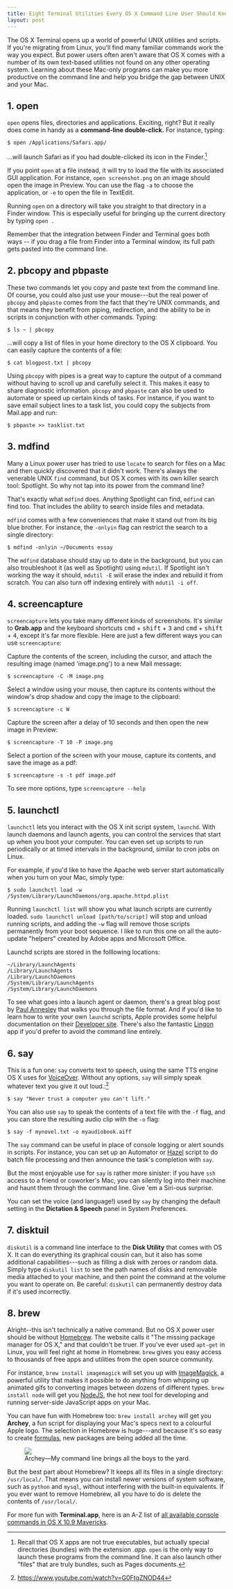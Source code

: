 ```yaml
---
title: Eight Terminal Utilities Every OS X Command Line User Should Know
layout: post
---
```


The OS X Terminal opens up a world of powerful UNIX utilities and scripts. If you're migrating from Linux, you'll find many familiar commands work the way you expect. But power users often aren't aware that OS X comes with a number of its own text-based utilities not found on any other operating system. Learning about these Mac-only programs can make you more productive on the command line and help you bridge the gap between UNIX and your Mac.

<!--more-->

## 1. **open**


`open` opens files, directories and applications. Exciting, right? But it really does come in handy as a **command-line double-click.** For instance, typing:

    $ open /Applications/Safari.app/

...will launch Safari as if you had double-clicked its icon in the Finder.[^bundles]

If you point `open` at a file instead, it will try to load the file with its associated GUI application. For instance, `open screenshot.png` on an image should open the image in Preview. You can use the flag `-a` to choose the application, or `-e` to open the file in TextEdit.

Running `open` on a directory will take you straight to that directory in a Finder window. This is especially useful for bringing up the current directory by typing `open .`

Remember that the integration between Finder and Terminal goes both ways -- if you drag a file from Finder into a Terminal window, its full path gets pasted into the command line.

[^bundles]: Recall that OS X apps are not true executables, but actually special directories (bundles) with the extension *.app*. `open` is the only way to launch these programs from the command line. It can also launch  other "files" that are truly bundles, such as Pages documents. 


## 2. **pbcopy** and **pbpaste**

These two commands let you copy and paste text from the command line. Of course, you could also just use your mouse---but the real power of `pbcopy` and `pbpaste` comes from the fact that they're UNIX commands, and that means they benefit from piping, redirection, and the ability to be in scripts in conjunction with other commands. Typing:

    $ ls ~ | pbcopy

...will copy a list of files in your home directory to the OS X clipboard. You can easily capture the contents of a file:

    $ cat blogpost.txt | pbcopy

Using `pbcopy` with pipes is a great way to capture the output of a command without having to scroll up and carefully select it. This makes it easy to share diagnostic information. `pbcopy` and `pbpaste` can also be used to automate or speed up certain kinds of tasks. For instance, if you want to save email subject lines to a task list, you could copy the subjects from Mail.app and run:

    $ pbpaste >> tasklist.txt


## 3. **mdfind**

Many a Linux power user has tried to use `locate` to search for files on a Mac and then quickly discovered that it didn't work. There's always the venerable UNIX `find` command, but OS X comes with its own killer search tool: Spotlight. So why not tap into its power from the command line?

That's exactly what `mdfind` does. Anything Spotlight can find, `mdfind` can find too. That includes the ability to search inside files and metadata.

`mdfind` comes with a few conveniences that make it stand out from its big blue brother. For instance, the `-onlyin` flag can restrict the search to a single directory:

    $ mdfind -onlyin ~/Documents essay

The `mdfind` database should stay up to date in the background, but you can also troubleshoot it (as well as Spotlight) using `mdutil`. If Spotlight isn't working the way it should, `mdutil -E` will erase the index and rebuild it from scratch. You can also turn off indexing entirely with `mdutil -i off`.

## 4. **screencapture**

`screencapture` lets you take many different kinds of screenshots. It's similar to **Grab.app** and the keyboard shortcuts <kbd>cmd</kbd> + <kbd>shift</kbd> + <kbd>3</kbd> and <kbd>cmd</kbd> + <kbd>shift</kbd> + <kbd>4</kbd>, except it's far more flexible. Here are just a few different ways you can use `screencapture`:

Capture the contents of the screen, including the cursor, and attach the resulting image (named 'image.png') to a new Mail message:

    $ screencapture -C -M image.png

Select a window using your mouse, then capture its contents without the window's drop shadow and copy the image to the clipboard:

    $ screencapture -c W

Capture the screen after a delay of 10 seconds and then open the new image in Preview:
    
    $ screencapture -T 10 -P image.png

Select a portion of the screen with your mouse, capture its contents, and save the image as a pdf:

    $ screencapture -s -t pdf image.pdf

To see more options, type `screencapture --help` 


## 5. **launchctl**

`launchctl` lets you interact with the OS X init script system, `launchd`. With launch daemons and launch agents, you can control the services that start up when you boot your computer. You can even set up scripts to run periodically or at timed intervals in the background, similar to cron jobs on Linux.

For example, if you'd like to have the Apache web server start automatically when you turn on your Mac, simply type:

    $ sudo launchctl load -w /System/Library/LaunchDaemons/org.apache.httpd.plist

Running `launchctl list` will show you what launch scripts are currently loaded. `sudo launchctl unload [path/to/script]` will stop and unload running scripts, and adding the `-w` flag will remove those scripts permanently from your boot sequence. I like to run this one on all the auto-update "helpers" created by Adobe apps and Microsoft Office.

Launchd scripts are stored in the folllowing locations:

    ~/Library/LaunchAgents    
    /Library/LaunchAgents          
    /Library/LaunchDaemons
    /System/Library/LaunchAgents
    /System/Library/LaunchDaemons

To see what goes into a launch agent or daemon, there's a great blog post by [Paul Annesley](http://paul.annesley.cc/2012/09/mac-os-x-launchd-is-cool/) that walks you through the file format. And if you'd like to learn how to write your own `launchd` scripts, Apple provides some helpful documentation on their [Developer site](https://developer.apple.com/library/mac/documentation/MacOSX/Conceptual/BPSystemStartup/Chapters/CreatingLaunchdJobs.html). There's also the fantastic [Lingon](http://www.peterborgapps.com/lingon/) app if you'd prefer to avoid the command line entirely.


## 6. **say**

This is a fun one: `say` converts text to speech, using the same TTS engine OS X uses for [VoiceOver](http://www.apple.com/accessibility/osx/voiceover/). Without any options, `say` will simply speak whatever text you give it out loud.:[^mac]

    $ say "Never trust a computer you can't lift."

You can also use `say` to speak the contents of a text file with the `-f` flag, and you can store the resulting audio clip with the `-o` flag:

    $ say -f mynovel.txt -o myaudiobook.aiff

The `say` command can be useful in place of console logging or alert sounds in scripts. For instance, you can set up an Automator or [Hazel](http://www.noodlesoft.com/hazel.php) script to do batch file processing and then announce the task's completion with `say`.

But the most enjoyable use for `say` is rather more sinister: if you have `ssh` access to a friend or coworker's Mac, you can silently log into their machine and haunt them through the command line. Give 'em a Siri-ous surprise.

You can set the voice (and language!) used by `say` by changing the default setting in the **Dictation & Speech** panel in System Preferences.


[^mac]: https://www.youtube.com/watch?v=G0FtgZNOD44

## 7. **disktuil**

`diskutil` is a command line interface to the **Disk Utility** that comes with OS X. It can do everything its graphical cousin can, but it also has some additional capabilities---such as filling a disk with zeroes or random data. Simply type `diskutil list` to see the path names of disks and removable media attached to your machine, and then point the command at the volume you want to operate on. Be careful: `diskutil` can permanently destroy data if it's used incorrectly.

## 8. **brew**

Alright--this isn't technically a native command. But no OS X power user should be without [Homebrew](http://brew.sh). The website calls it "The missing package manager for OS X," and that couldn't be truer. If you've ever used `apt-get` in Linux, you will feel right at home in Homebrew. `brew` gives you easy access to thousands of free apps and utilities from the open source community. 

For instance, `brew install imagemagick` will set you up with [ImageMagick](http://www.imagemagick.org), a powerful utility that makes it possible to do anything from whipping up animated gifs to converting images between dozens of different types. `brew install node` will get you [NodeJS](http://nodejs.org), the hot new tool for developing and running server-side JavaScript apps on your Mac.

You can have fun with Homebrew too: `brew install archey` will get you **Archey**, a fun script for displaying your Mac's specs next to a colourful Apple logo. The selection in Homebrew is huge---and because it's so easy to create [formulas](https://github.com/Homebrew/homebrew/wiki/Formula-Cookbook), new packages are being added all the time.

<figure>
    <img src="/public/img/archey.png">
    <figcaption><span class="elegant">Archey&mdash;</span>My command line brings all the boys to the yard.</figcaption>
</figure>


But the best part about Homebrew? It keeps all its files in a single directory: `/usr/local/`. That means you can install newer versions of system software, such as `python` and `mysql`, without interfering with the built-in equivalents. If you ever want to remove Homebrew, all you have to do is delete the contents of `/usr/local/`.

For more fun with **Terminal.app**, here is an A-Z list of [all available console commands in OS X 10.9 Mavericks](http://ss64.com/osx/).
